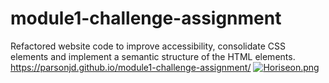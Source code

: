 # module1-challenge-assignment
Refactored website code to improve accessibility, consolidate CSS elements and implement a semantic structure of the HTML elements.
 https://parsonjd.github.io/module1-challenge-assignment/
[![Horiseon.png](https://i.postimg.cc/qqdntwJW/Horiseon.png)](https://postimg.cc/HcBjRQ7t)
